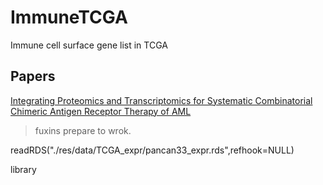 # ImmuneTCGA
Immune cell surface gene list in TCGA

## Papers
[Integrating Proteomics and Transcriptomics for Systematic Combinatorial Chimeric Antigen Receptor Therapy of AML](https://www.sciencedirect.com/science/article/pii/S1535610817304087)

> fuxins prepare to wrok.

readRDS("./res/data/TCGA_expr/pancan33_expr.rds",refhook=NULL)

library
